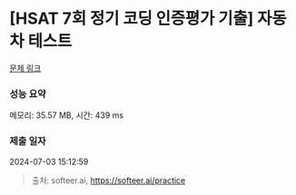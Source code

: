 # [HSAT 7회 정기 코딩 인증평가 기출] 자동차 테스트

[문제 링크](https://softeer.ai/practice/6247) 

### 성능 요약

메모리: 35.57 MB, 시간: 439 ms

### 제출 일자

2024-07-03 15:12:59



> 출처: softeer.ai, https://softeer.ai/practice
